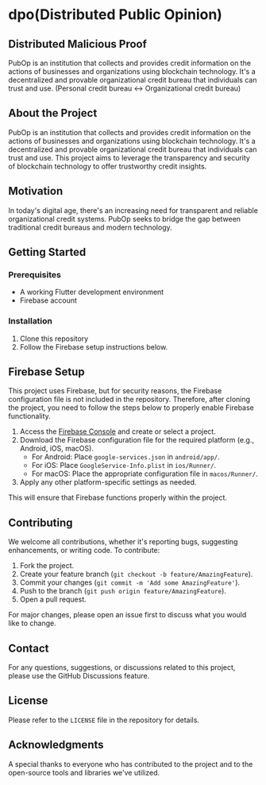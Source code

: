 # dpo(Distributed Public Opinion)

## Distributed Malicious Proof

PubOp is an institution that collects and provides credit information on the actions of businesses and organizations using blockchain technology. It's a decentralized and provable organizational credit bureau that individuals can trust and use. (Personal credit bureau ↔ Organizational credit bureau)

## About the Project

PubOp is an institution that collects and provides credit information on the actions of businesses and organizations using blockchain technology. It's a decentralized and provable organizational credit bureau that individuals can trust and use. This project aims to leverage the transparency and security of blockchain technology to offer trustworthy credit insights.

## Motivation

In today's digital age, there's an increasing need for transparent and reliable organizational credit systems. PubOp seeks to bridge the gap between traditional credit bureaus and modern technology.

## Getting Started

### Prerequisites

- A working Flutter development environment
- Firebase account

### Installation

1. Clone this repository
2. Follow the Firebase setup instructions below.

## Firebase Setup

This project uses Firebase, but for security reasons, the Firebase configuration file is not included in the repository. Therefore, after cloning the project, you need to follow the steps below to properly enable Firebase functionality.

1. Access the [Firebase Console](https://console.firebase.google.com/) and create or select a project.
2. Download the Firebase configuration file for the required platform (e.g., Android, iOS, macOS).
    - For Android: Place `google-services.json` in `android/app/`.
    - For iOS: Place `GoogleService-Info.plist` in `ios/Runner/`.
    - For macOS: Place the appropriate configuration file in `macos/Runner/`.
3. Apply any other platform-specific settings as needed.

This will ensure that Firebase functions properly within the project.

## Contributing

We welcome all contributions, whether it's reporting bugs, suggesting enhancements, or writing code. To contribute:

1. Fork the project.
2. Create your feature branch (`git checkout -b feature/AmazingFeature`).
3. Commit your changes (`git commit -m 'Add some AmazingFeature'`).
4. Push to the branch (`git push origin feature/AmazingFeature`).
5. Open a pull request.

For major changes, please open an issue first to discuss what you would like to change.

## Contact

For any questions, suggestions, or discussions related to this project, please use the GitHub Discussions feature.

## License

Please refer to the `LICENSE` file in the repository for details.

## Acknowledgments

A special thanks to everyone who has contributed to the project and to the open-source tools and libraries we've utilized.
